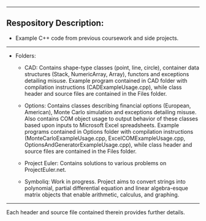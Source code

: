 ----------------------------------------------------------------------------------------------------------------------------------
Respository Description:
----------------------------------------------------------------------------------------------------------------------------------
* Example C++ code from previous coursework and side projects. 
----------------------------------------------------------------------------------------------------------------------------------
* Folders:

  - CAD: Contains shape-type classes (point, line, circle), container data structures (Stack, NumericArray, Array), functors and exceptions detailing misuse. Example program contained in CAD folder with compilation instructions (CADExampleUsage.cpp), while class header and source files are contained in the Files folder. 

  - Options: Contains classes describing financial options (European, American), Monte Carlo simulation and exceptions detailing misuse. Also contains COM object usage to output behavior of these classes based upon inputs to Microsoft Excel spreadsheets. Example programs contained in Options folder with compilation instructions (MonteCarloExampleUsage.cpp, ExcelCOMExampleUsage.cpp, OptionsAndGeneratorExampleUsage.cpp), while class header and source files are contained in the Files folder.

  - Project Euler: Contains solutions to various problems on ProjectEuler.net.
  
  - Symboliq: Work in progress. Project aims to convert strings into polynomial, partial differential equation and linear algebra-esque matrix objects that enable arithmetic, calculus, and graphing.

----------------------------------------------------------------------------------------------------------------------------------

Each header and source file contained therein provides further details.
